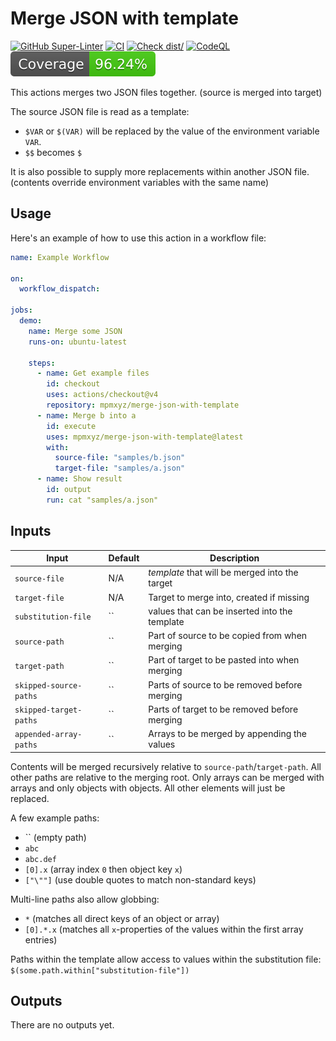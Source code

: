 # Merge JSON with template

[![GitHub Super-Linter](https://github.com/mpmxyz/merge-json-with-template/actions/workflows/linter.yml/badge.svg)](https://github.com/mpmxyz/merge-json-with-template/actions/workflows/linter.yml)
[![CI](https://github.com/mpmxyz/merge-json-with-template/actions/workflows/ci.yml/badge.svg)](https://github.com/mpmxyz/merge-json-with-template/actions/workflows/ci.yml)
[![Check dist/](https://github.com/mpmxyz/merge-json-with-template/actions/workflows/check-dist.yml/badge.svg)](https://github.com/mpmxyz/merge-json-with-template/actions/workflows/check-dist.yml)
[![CodeQL](https://github.com/mpmxyz/merge-json-with-template/actions/workflows/codeql-analysis.yml/badge.svg)](https://github.com/mpmxyz/merge-json-with-template/actions/workflows/codeql-analysis.yml)
[![Coverage](./badges/coverage.svg)](./badges/coverage.svg)

This actions merges two JSON files together. (source is merged into target)

The source JSON file is read as a template:

- `$VAR` or `$(VAR)` will be replaced by the value of the environment variable `VAR`.
- `$$` becomes `$`

It is also possible to supply more replacements within another JSON file.
(contents override environment variables with the same name)

## Usage

Here's an example of how to use this action in a workflow file:

```yaml
name: Example Workflow

on:
  workflow_dispatch:

jobs:
  demo:
    name: Merge some JSON
    runs-on: ubuntu-latest

    steps:
      - name: Get example files
        id: checkout
        uses: actions/checkout@v4
        repository: mpmxyz/merge-json-with-template
      - name: Merge b into a
        id: execute
        uses: mpmxyz/merge-json-with-template@latest
        with:
          source-file: "samples/b.json"
          target-file: "samples/a.json"
      - name: Show result
        id: output
        run: cat "samples/a.json"
```

## Inputs

| Input                  | Default | Description                                |
| ---------------------- | ------- | ------------------------------------------ |
| `source-file`          | N/A | _template_ that will be merged into the target |
| `target-file`          | N/A | Target to merge into, created if missing       |
| `substitution-file`    | ``  | values that can be inserted into the template  |
| `source-path`          | ``  | Part of source to be copied from when merging  |
| `target-path`          | ``  | Part of target to be pasted into when merging  |
| `skipped-source-paths` | ``  | Parts of source to be removed before merging   |
| `skipped-target-paths` | ``  | Parts of target to be removed before merging   |
| `appended-array-paths` | ``  | Arrays to be merged by appending the values    |

Contents will be merged recursively relative to `source-path`/`target-path`.
All other paths are relative to the merging root.
Only arrays can be merged with arrays and only objects with objects.
All other elements will just be replaced.

A few example paths:

- `` (empty path)
- `abc`
- `abc.def`
- `[0].x` (array index `0` then object key `x`)
- `["\""]` (use double quotes to match non-standard keys)

Multi-line path*s* also allow globbing:

- `*` (matches all direct keys of an object or array)
- `[0].*.x` (matches all `x`-properties of the values within the first array entries)

Paths within the template allow access to values within the substitution file:
`$(some.path.within["substitution-file"])`

## Outputs

There are no outputs yet.
